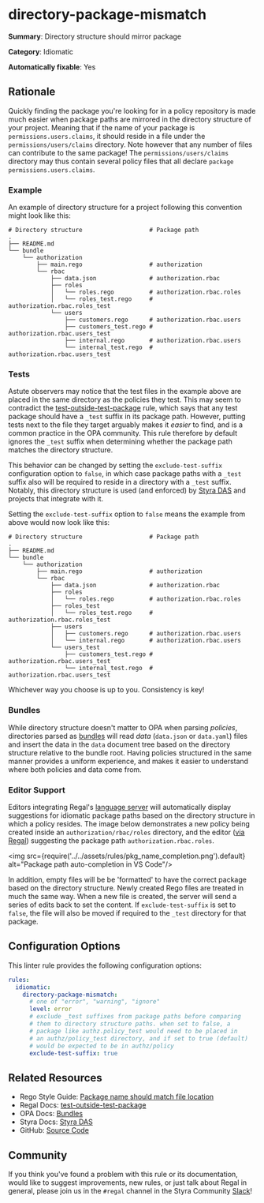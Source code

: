 # directory-package-mismatch

**Summary**: Directory structure should mirror package

**Category**: Idiomatic

**Automatically fixable**: Yes

## Rationale

Quickly finding the package you're looking for in a policy repository is made much easier when package paths are
mirrored in the directory structure of your project. Meaning that if the name of your package is
`permissions.users.claims`, it should reside in a file under the `permissions/users/claims` directory. Note however
that any number of files can contribute to the same package! The `permissions/users/claims` directory may thus
contain several policy files that all declare `package permissions.users.claims`.

### Example

An example of directory structure for a project following this convention might look like this:

```shell
# Directory structure                   # Package path
.
├── README.md
└── bundle
    └── authorization
        ├── main.rego                   # authorization
        └── rbac
            ├── data.json               # authorization.rbac
            ├── roles
            │   └── roles.rego          # authorization.rbac.roles
            │   └── roles_test.rego     # authorization.rbac.roles_test
            └── users
                ├── customers.rego      # authorization.rbac.users
                ├── customers_test.rego # authorization.rbac.users_test
                ├── internal.rego       # authorization.rbac.users
                └── internal_test.rego  # authorization.rbac.users_test
```

### Tests

Astute observers may notice that the test files in the example above are placed in the same directory as the
policies they test. This may seem to contradict the
[test-outside-test-package](https://docs.styra.com/regal/rules/testing/test-outside-test-package) rule, which
says that any test package should have a `_test` suffix in its package path. However, putting tests next to
the file they target arguably makes it _easier_ to find, and is a common practice in the OPA community. This
rule therefore by default ignores the `_test` suffix when determining whether the package path matches the
directory structure.

This behavior can be changed by setting the `exclude-test-suffix` configuration option to `false`, in which
case package paths with a `_test` suffix also will be required to reside in a directory with a `_test` suffix.
Notably, this directory structure is used (and enforced) by [Styra DAS](https://docs.styra.com/das) and projects
that integrate with it.

Setting the `exclude-test-suffix` option to `false` means the example from above would now look like this:

```shell
# Directory structure                   # Package path
.
├── README.md
└── bundle
    └── authorization
        ├── main.rego                   # authorization
        └── rbac
            ├── data.json               # authorization.rbac
            ├── roles
            │   └── roles.rego          # authorization.rbac.roles
            ├── roles_test
            │   └── roles_test.rego     # authorization.rbac.roles_test
            ├── users
            │   ├── customers.rego      # authorization.rbac.users
            │   └── internal.rego       # authorization.rbac.users
            └── users_test
                ├── customers_test.rego # authorization.rbac.users_test
                └── internal_test.rego  # authorization.rbac.users_test
```

Whichever way you choose is up to you. Consistency is key!

### Bundles

While directory structure doesn't matter to OPA when parsing _policies_, directories parsed as
[bundles](https://www.openpolicyagent.org/docs/latest/management-bundles/) will read _data_ (`data.json` or
`data.yaml`) files and insert the data in the `data` document tree based on the directory structure relative
to the bundle root. Having policies structured in the same manner provides a uniform experience, and makes it
easier to understand where both policies and data come from.

### Editor Support

Editors integrating Regal's [language server](https://docs.styra.com/regal/language-server) will automatically display
suggestions for idiomatic package paths based on the directory structure in which a policy resides. The image below
demonstrates a new policy being created inside an `authorization/rbac/roles` directory, and the editor
([via Regal](https://docs.styra.com/regal/language-server#code-completions)) suggesting the package path
`authorization.rbac.roles`.

<img
src={require('../../assets/rules/pkg_name_completion.png').default}
alt="Package path auto-completion in VS Code"/>

In addition, empty files will be be 'formatted' to have the correct package
based on the directory structure. Newly created Rego files are treated in much
the same way. When a new file is created, the server will send a series of edits
back to set the content. If `exclude-test-suffix` is set to `false`, the file
will also be moved if required to the `_test` directory for that package.

## Configuration Options

This linter rule provides the following configuration options:

```yaml
rules:
  idiomatic:
    directory-package-mismatch:
      # one of "error", "warning", "ignore"
      level: error
      # exclude _test suffixes from package paths before comparing
      # them to directory structure paths. when set to false, a
      # package like authz.policy_test would need to be placed in
      # an authz/policy_test directory, and if set to true (default)
      # would be expected to be in authz/policy
      exclude-test-suffix: true
```

## Related Resources

- Rego Style Guide: [Package name should match file location](https://docs.styra.com/opa/rego-style-guide#package-name-should-match-file-location)
- Regal Docs: [test-outside-test-package](https://docs.styra.com/regal/rules/testing/test-outside-test-package)
- OPA Docs: [Bundles](https://www.openpolicyagent.org/docs/latest/management-bundles/)
- Styra Docs: [Styra DAS](https://docs.styra.com/das)
- GitHub: [Source Code](https://github.com/StyraInc/regal/blob/main/bundle/regal/rules/idiomatic/directory-package-mismatch/directory_package_mismatch.rego)

## Community

If you think you've found a problem with this rule or its documentation, would like to suggest improvements, new rules,
or just talk about Regal in general, please join us in the `#regal` channel in the Styra Community
[Slack](https://communityinviter.com/apps/styracommunity/signup)!
